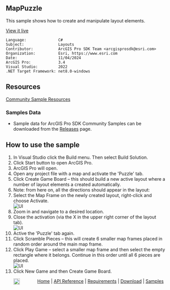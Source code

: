 ## MapPuzzle

<!-- TODO: Write a brief abstract explaining this sample -->
This sample shows how to create and manipulate layout elements.  
  


<a href="https://pro.arcgis.com/en/pro-app/sdk/" target="_blank">View it live</a>

<!-- TODO: Fill this section below with metadata about this sample-->
```
Language:              C#
Subject:               Layouts
Contributor:           ArcGIS Pro SDK Team <arcgisprosdk@esri.com>
Organization:          Esri, https://www.esri.com
Date:                  11/04/2024
ArcGIS Pro:            3.4
Visual Studio:         2022
.NET Target Framework: net8.0-windows
```

## Resources

[Community Sample Resources](https://github.com/Esri/arcgis-pro-sdk-community-samples#resources)

### Samples Data

* Sample data for ArcGIS Pro SDK Community Samples can be downloaded from the [Releases](https://github.com/Esri/arcgis-pro-sdk-community-samples/releases) page.  

## How to use the sample
<!-- TODO: Explain how this sample can be used. To use images in this section, create the image file in your sample project's screenshots folder. Use relative url to link to this image using this syntax: ![My sample Image](FacePage/SampleImage.png) -->
1. In Visual Studio click the Build menu. Then select Build Solution.
2. Click Start button to open ArcGIS Pro.  
3. ArcGIS Pro will open.   
4. Open any project file with a map and activate the 'Puzzle' tab.  
5. Click Create Game Board – this should build a new active layout where a number of layout elements a created automatically.  
6. Note: from here on, all the directions should appear in the layout:  
7. Select the Map Frame on the newly created layout, right-click and choose Activate.  
![UI](Screenshots/Screen2.png)    
8. Zoom in and navigate to a desired location.  
9. Close the activation (via the X in the upper right corner of the layout tab).  
![UI](Screenshots/Screen3.png)    
10. Active the 'Puzzle' tab again.  
11. Click Scramble Pieces – this will create 6 smaller map frames placed in random order around the main map frame.  
12. Click Play Game – select a smaller map frame and then select the empty rectangle where it belongs.  Continue in this order until all 6 pieces are placed.  
![UI](Screenshots/Screen4.png)    
13. Click New Game and then Create Game Board.  
  

<!-- End -->

&nbsp;&nbsp;&nbsp;&nbsp;&nbsp;&nbsp;<img src="https://esri.github.io/arcgis-pro-sdk/images/ArcGISPro.png"  alt="ArcGIS Pro SDK for Microsoft .NET Framework" height = "20" width = "20" align="top"  >
&nbsp;&nbsp;&nbsp;&nbsp;&nbsp;&nbsp;&nbsp;&nbsp;&nbsp;&nbsp;&nbsp;&nbsp;
[Home](https://github.com/Esri/arcgis-pro-sdk/wiki) | <a href="https://pro.arcgis.com/en/pro-app/latest/sdk/api-reference" target="_blank">API Reference</a> | [Requirements](https://github.com/Esri/arcgis-pro-sdk/wiki#requirements) | [Download](https://github.com/Esri/arcgis-pro-sdk/wiki#installing-arcgis-pro-sdk-for-net) | <a href="https://github.com/esri/arcgis-pro-sdk-community-samples" target="_blank">Samples</a>
